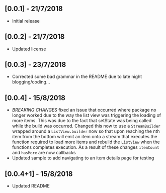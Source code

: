 ## [0.0.1] - 21/7/2018

* Initial release

## [0.0.2] - 21/7/2018

* Updated license

## [0.0.3] - 23/7/2018

* Corrected some bad grammar in the README due to late night blogging/coding...

## [0.0.4] - 15/8/2018

* *BREAKING CHANGES* fixed an issue that occurred where package no longer worked due to the way the list view was triggering the loading of more items. This was due to the fact that setState was being called while the build was occurred. Changed this now to use a `StreamBuilder` wrapped around a `ListView.builder` now so that upon reaching the nth item from the bottom will emit an item onto a stream that executes the function required to load more items and rebuild the `ListView` when the functions completes execution. As a result of these changes `itemCount` and `hasMore` are now callbacks
* Updated sample to add navigating to an item details page for testing

## [0.0.4+1] - 15/8/2018

* Updated README